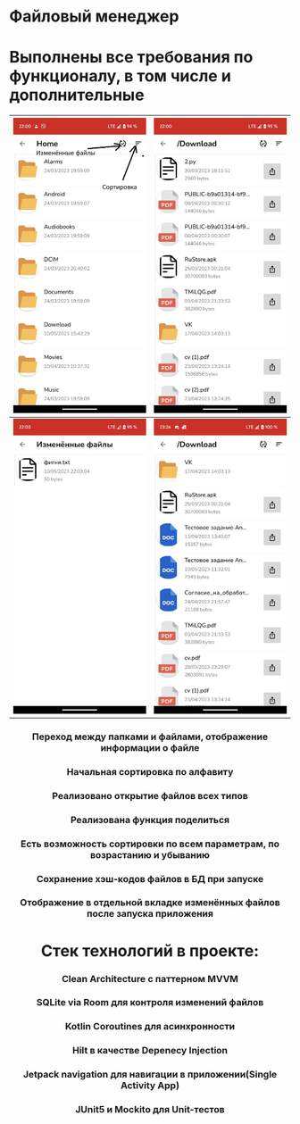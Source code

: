 # Файловый менеджер
# Выполнены все требования по функционалу, в том числе и дополнительные</h2>
![1](https://github.com/GvidoNN/FileSystemTesting/blob/master/main.jpg) | ![2](https://github.com/GvidoNN/FileSystemTesting/blob/master/downloads.jpg)
:-----------------------------------:|:------------------------------------:
![3](https://github.com/GvidoNN/FileSystemTesting/blob/master/changes.jpg) | ![4](https://github.com/GvidoNN/FileSystemTesting/blob/master/sorted.jpg)
<h3 align="center"> Переход между папками и файлами, отображение информации о файле </h3>
<h3 align="center"> Начальная сортировка по алфавиту</h3>
<h3 align="center"> Реализовано открытие файлов всех типов </h3>
<h3 align="center"> Реализована функция поделиться </h3>
<h3 align="center"> Есть возможность сортировки по всем параметрам, по возрастанию и убыванию </h3>
<h3 align="center"> Сохранение хэш-кодов файлов в БД при запуске </h3>
<h3 align="center"> Отображение в отдельной вкладке изменённых файлов после запуска приложения </h3>

<h1 align="center"> Стек технологий в проекте:</h1>
<h3 align="center"> Clean Architecture с паттерном MVVM</h3>
<h3 align="center"> SQLite via Room для контроля изменений файлов</h3>
<h3 align="center"> Kotlin Coroutines для асинхронности</h3>
<h3 align="center"> Hilt в качестве Depenecy Injection</h3>
<h3 align="center"> Jetpack navigation для навигации в приложении(Single Activity App)</h3>
<h3 align="center"> JUnit5 и Mockito для Unit-тестов</h3>

